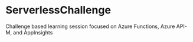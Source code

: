 # ServerlessChallenge
Challenge based learning session focused on Azure Functions, Azure API-M, and AppInsights
